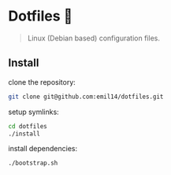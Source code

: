 # Dotfiles :floppy_disk:

> Linux (Debian based) configuration files.

## Install

clone the repository:

```bash
git clone git@github.com:emil14/dotfiles.git
```

setup symlinks:

```bash
cd dotfiles
./install
```

install dependencies:
```bash
./bootstrap.sh
```
